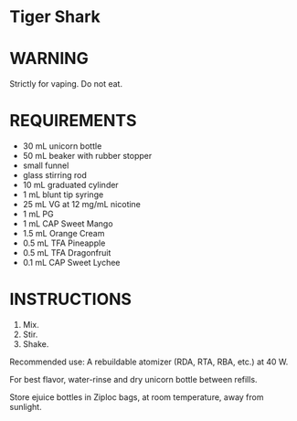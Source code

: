 # Tiger Shark

# WARNING

Strictly for vaping. Do not eat.

# REQUIREMENTS

* 30 mL unicorn bottle
* 50 mL beaker with rubber stopper
* small funnel
* glass stirring rod
* 10 mL graduated cylinder
* 1 mL blunt tip syringe
* 25 mL VG at 12 mg/mL nicotine
* 1 mL PG
* 1 mL CAP Sweet Mango
* 1.5 mL Orange Cream
* 0.5 mL TFA Pineapple
* 0.5 mL TFA Dragonfruit
* 0.1 mL CAP Sweet Lychee

# INSTRUCTIONS

1. Mix.
2. Stir.
3. Shake.

Recommended use: A rebuildable atomizer (RDA, RTA, RBA, etc.) at 40 W.

For best flavor, water-rinse and dry unicorn bottle between refills.

Store ejuice bottles in Ziploc bags, at room temperature, away from sunlight.
